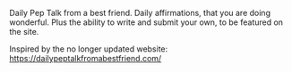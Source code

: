 Daily Pep Talk from a best friend. Daily affirmations, that you are doing wonderful.  Plus the ability to write and submit your own, to be featured on the site.


Inspired by the no longer updated website: https://dailypeptalkfromabestfriend.com/